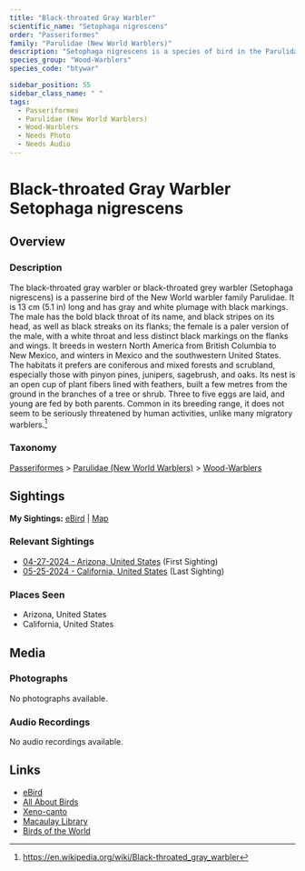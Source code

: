 ```yaml
---
title: "Black-throated Gray Warbler"
scientific_name: "Setophaga nigrescens"
order: "Passeriformes"
family: "Parulidae (New World Warblers)"
description: "Setophaga nigrescens is a species of bird in the Parulidae (New World Warblers) family. It has been observed 5 times."
species_group: "Wood-Warblers"
species_code: "btywar"

sidebar_position: 55
sidebar_class_name: " "
tags: 
  - Passeriformes
  - Parulidae (New World Warblers)
  - Wood-Warblers
  - Needs Photo
  - Needs Audio
---
```


# Black-throated Gray Warbler <span className='sci_name'>Setophaga nigrescens</span>

## Overview

### Description
The black-throated gray warbler or black-throated grey warbler (Setophaga nigrescens) is a passerine bird of the New World warbler family Parulidae. It is 13 cm (5.1 in) long and has gray and white plumage with black markings. The male has the bold black throat of its name, and black stripes on its head, as well as black streaks on its flanks; the female is a paler version of the male, with a white throat and less distinct black markings on the flanks and wings. It breeds in western North America from British Columbia to New Mexico, and winters in Mexico and the southwestern United States. The habitats it prefers are coniferous and mixed forests and scrubland, especially those with pinyon pines, junipers, sagebrush, and oaks. Its nest is an open cup of plant fibers lined with feathers, built a few metres from the ground in the branches of a tree or shrub. Three to five eggs are laid, and young are fed by both parents. Common in its breeding range, it does not seem to be seriously threatened by human activities, unlike many migratory warblers.[^1]

[^1]: https://en.wikipedia.org/wiki/Black-throated_gray_warbler

### Taxonomy
[Passeriformes](/tags/passeriformes) > [Parulidae (New World Warblers)](/tags/parulidae-new-world-warblers) > [Wood-Warblers](/tags/wood-warblers)


## Sightings

**My Sightings:** [eBird](https://ebird.org/lifelist?r=world&time=life&spp=btywar) | [Map](/map?species_code=btywar)

### Relevant Sightings

* [04-27-2024 - Arizona, United States](https://ebird.org/checklist/S170587140) (First Sighting)
* [05-25-2024 - California, United States](https://ebird.org/checklist/S177366249) (Last Sighting)

### Places Seen

* Arizona, United States
* California, United States



## Media
### Photographs
No photographs available.

### Audio Recordings
No audio recordings available.

## Links
* [eBird](https://ebird.org/species/btywar) 
* [All About Birds](https://www.allaboutbirds.org/guide/btywar) 
* [Xeno-canto](https://www.xeno-canto.org/species/setophaga-nigrescens) 
* [Macaulay Library](https://search.macaulaylibrary.org/catalog?taxonCode=btywar&sort=rating_rank_desc)
* [Birds of the World](https://birdsoftheworld.org/bow/species/btywar)
